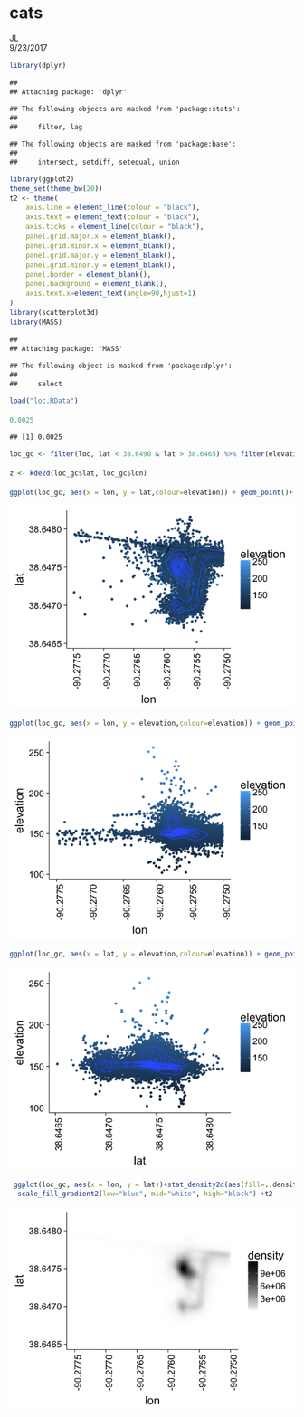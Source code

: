 # cats
JL  
9/23/2017  




```r
library(dplyr)
```

```
## 
## Attaching package: 'dplyr'
```

```
## The following objects are masked from 'package:stats':
## 
##     filter, lag
```

```
## The following objects are masked from 'package:base':
## 
##     intersect, setdiff, setequal, union
```

```r
library(ggplot2)
theme_set(theme_bw(20))
t2 <- theme(
    axis.line = element_line(colour = "black"),
    axis.text = element_text(colour = "black"),
    axis.ticks = element_line(colour = "black"),
    panel.grid.major.x = element_blank(),
    panel.grid.minor.x = element_blank(),
    panel.grid.major.y = element_blank(),
    panel.grid.minor.y = element_blank(),
    panel.border = element_blank(),
    panel.background = element_blank(),
    axis.text.x=element_text(angle=90,hjust=1)
)
library(scatterplot3d)
library(MASS)
```

```
## 
## Attaching package: 'MASS'
```

```
## The following object is masked from 'package:dplyr':
## 
##     select
```

```r
load("loc.RData")

0.0025
```

```
## [1] 0.0025
```

```r
loc_gc <- filter(loc, lat < 38.6490 & lat > 38.6465) %>% filter(elevation>100&lon > -90.2775& lon < -90.275)

z <- kde2d(loc_gc$lat, loc_gc$lon)

ggplot(loc_gc, aes(x = lon, y = lat,colour=elevation)) + geom_point()+ geom_density_2d()+t2
```

![](cat2_files/figure-html/p-1.png)<!-- -->

```r
ggplot(loc_gc, aes(x = lon, y = elevation,colour=elevation)) + geom_point()+ geom_density_2d()+t2
```

![](cat2_files/figure-html/p-2.png)<!-- -->

```r
ggplot(loc_gc, aes(x = lat, y = elevation,colour=elevation)) + geom_point()+ geom_density_2d()+t2
```

![](cat2_files/figure-html/p-3.png)<!-- -->

```r
 ggplot(loc_gc, aes(x = lon, y = lat))+stat_density2d(aes(fill=..density..), geom="raster", contour=FALSE) +
  scale_fill_gradient2(low="blue", mid="white", high="black") +t2
```

![](cat2_files/figure-html/p-4.png)<!-- -->

